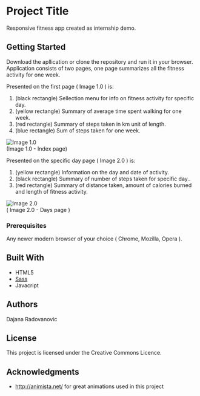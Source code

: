 # Project Title

Responsive fitness app created as internship demo.

## Getting Started

Download the apllication or clone the repository and run it in your browser.
Application consists of two pages, one page summarizes all the fitness activity for one week.

Presented on the first page ( Image 1.0 ) is:

1. (black rectangle) Sellection menu for info on fitness activity for specific day.
2. (yellow rectangle) Summary of average time spent walking for one week.
3. (red rectangle) Summary of steps taken in km unit of length.
4. (blue rectangle) Sum of steps taken for one week.

![Image 1.0](https://i.gyazo.com/b0140f76bfc8f24154e4a49c2d62b8ca.png)  
(Image 1.0 - Index page)

Presented on the specific day page ( Image 2.0 ) is:

1. (yellow rectangle) Information on the day and date of activity.
2. (black rectangle) Summary of number of steps taken for specific day..
3. (red rectangle) Summary of distance taken, amount of calories burned and length of fitness activity.

![Image 2.0](https://i.gyazo.com/8f19b599f015a8d6adf5391debea6d0e.png)  
( Image 2.0 - Days page )

### Prerequisites

Any newer modern browser of your choice ( Chrome, Mozilla, Opera ).

## Built With

- HTML5
- [Sass](https://sass-lang.com/)
- Javacript

## Authors

Dajana Radovanovic

## License

This project is licensed under the Creative Commons Licence.

## Acknowledgments

- http://animista.net/ for great animations used in this project

